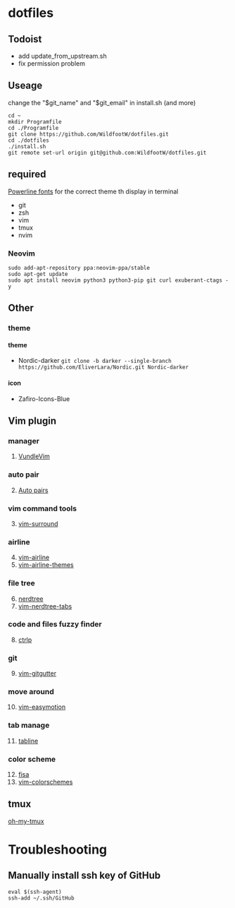 # dotfiles

## Todoist
* add update_from_upstream.sh
* fix permission problem

## Useage
change the "$git_name" and "$git_email" in install.sh (and more)

```
cd ~
mkdir Programfile
cd ./Programfile
git clone https://github.com/WildfootW/dotfiles.git
cd ./dotfiles
./install.sh
git remote set-url origin git@github.com:WildfootW/dotfiles.git
```

## required
[Powerline fonts](https://github.com/powerline/fonts) for the correct theme th display in terminal
* git
* zsh
* vim
* tmux
* nvim
### Neovim
```
sudo add-apt-repository ppa:neovim-ppa/stable
sudo apt-get update
sudo apt install neovim python3 python3-pip git curl exuberant-ctags -y
```

## Other
### theme
#### theme
* Nordic-darker
    `git clone -b darker --single-branch  https://github.com/EliverLara/Nordic.git Nordic-darker`

#### icon
* Zafiro-Icons-Blue


## Vim plugin
### manager
1. [VundleVim](https://github.com/VundleVim/Vundle.vim)
### auto pair
2. [Auto pairs](https://github.com/vim-scripts/Auto-Pairs)
### vim command tools
3. [vim-surround](https://github.com/tpope/vim-surround)
### airline
4. [vim-airline](https://github.com/vim-airline/vim-airline)
5. [vim-airline-themes](https://github.com/vim-airline/vim-airline-themes)
### file tree
6. [nerdtree](https://github.com/scrooloose/nerdtree)
7. [vim-nerdtree-tabs](https://github.com/jistr/vim-nerdtree-tabs)
### code and files fuzzy finder
8. [ctrlp](https://github.com/kien/ctrlp.vim)
### git
9. [vim-gitgutter](https://github.com/airblade/vim-gitgutter)
### move around
10. [vim-easymotion](https://github.com/easymotion/vim-easymotion)
### tab manage
11. [tabline](https://github.com/mkitt/tabline.vim)
### color scheme
12. [fisa](https://github.com/fisadev/fisa-vim-colorscheme)
13. [vim-colorschemes](https://github.com/flazz/vim-colorschemes)

## tmux
[oh-my-tmux](https://github.com/gpakosz/.tmux)

# Troubleshooting
## Manually install ssh key of GitHub
```
eval $(ssh-agent)
ssh-add ~/.ssh/GitHub
```
